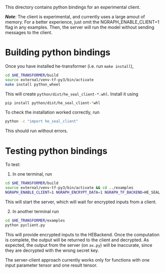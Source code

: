 This directory contains python bindings for an experimental client.

***Note***: The client is experimental, and currently uses a large amout of memory.
For a better experience, just omit the NGRAPH_ENABLE_CLIENT=1 flag in any examples. Then, the server will run the model without sending messages to the client.

# Building python bindings
Once you have installed he-transformer (i.e. run `make install`),
```bash
cd $HE_TRANSFORMER/build
source external/venv-tf-py3/bin/activate
make install python_wheel
```
This will create `python/dist/he_seal_client-*.whl`. Install it using
```bash
pip install python/dist/he_seal_client-*whl
```
To check the installation worked correctly, run
```bash
python -c "import he_seal_client"
```
This should run without errors.

# Testing python bindings
To test:
  1. In one terminal, run
  ```bash
cd $HE_TRANSFORMER/build
source external/venv-tf-py3/bin/activate && cd ../examples
NGRAPH_ENABLE_CLIENT=1 NGRAPH_ENCRYPT_DATA=1 NGRAPH_TF_BACKEND=HE_SEAL python ax.py
  ```

  This will start the server, which will wait for encrypted inputs from a client.

  2. In another terminal run
  ```bash
  cd $HE_TRANSFORMER/examples
  python pyclient.py
  ```

  This will provide encrypted inputs to the HEBackend. Once the computation is complete, the output will be returned to the client and decrypted. As expected, the output from the server (on `ax.py`) will be inaccurate, since they are decrypted with the wrong secret key.

  The server-client approach currently works only for functions with one input parameter tensor and one result tensor.
